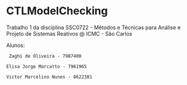 # CTLModelChecking
Trabalho 1 da disciplina SSC0722 - Métodos e Técnicas para Análise e Projeto de Sistemas Reativos @ ICMC - São Carlos

Alunos:

	 Zaghi de Oliveira - 7987400

	Elisa Jorge Marcatto - 7961965

	Victor Marcelino Nunes - 8622381

